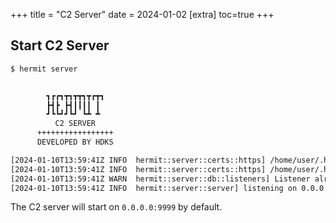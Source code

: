 +++
title = "C2 Server"
date = 2024-01-02
[extra]
toc=true
+++

## Start C2 Server

```sh
$ hermit server


        ┓┏┏┓┳┓┳┳┓┳┏┳┓
        ┣┫┣ ┣┫┃┃┃┃ ┃
        ┛┗┗┛┛┗┛ ┗┻ ┻
          C2 SERVER
      +++++++++++++++++
      DEVELOPED BY HDKS

[2024-01-10T13:59:41Z INFO  hermit::server::certs::https] /home/user/.hermit/server/listeners/listener_3943635548/certs/cert.pem created successfully.
[2024-01-10T13:59:41Z INFO  hermit::server::certs::https] /home/user/.hermit/server/listeners/listener_3943635548/certs/key.pem created successfully.
[2024-01-10T13:59:41Z WARN  hermit::server::db::listeners] Listener already exists in database.
[2024-01-10T13:59:41Z INFO  hermit::server::server] listening on 0.0.0.0:9999
```

The C2 server will start on `0.0.0.0:9999` by default.